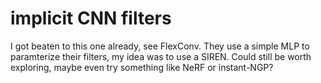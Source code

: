 # implicit CNN filters

I got beaten to this one already, see FlexConv.
They use a simple MLP to paramterize their filters, my idea was to use a SIREN. 
Could still be worth exploring, maybe even try something like NeRF or instant-NGP?
